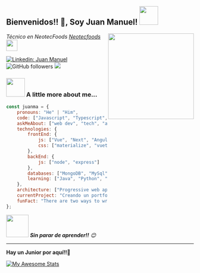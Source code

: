 <h2>Bienvenidos!! 🎇, Soy Juan Manuel! <img src="https://media.giphy.com/media/gnLasL9HiovQI/giphy.gif" width="50"></h2>
<img align='right' src="https://media.giphy.com/media/M9gbBd9nbDrOTu1Mqx/giphy.gif" width="230">
<p><em>Técnico en NeotecFoods  <a href="https://cygnus-vending.com/">Neotecfoods</a><img src="https://media.giphy.com/media/WUlplcMpOCEmTGBtBW/giphy.gif" width="30"> 
</em></p>

[![Linkedin: Juan Manuel](https://img.shields.io/badge/-JuanManuel-blue?style=flat-square&logo=Linkedin&logoColor=white&link=https://www.linkedin.com/in/juan-manuel-g-9889a4134)](https://www.linkedin.com/in/juan-manuel-g-9889a4134)
![GitHub followers](https://img.shields.io/github/followers/Juarmita?label=Sigueme&style=flat&logo=github)
![](http://hits.dwyl.com/Juarmita/)

### <img src="https://media.giphy.com/media/VgCDAzcKvsR6OM0uWg/giphy.gif" width="50"> A little more about me...  

```javascript
const juanma = {
    pronouns: "He" | "Him",
    code: ["Javascript", "Typescript", "php"],
    askMeAbout: ["web dev", "tech", "app dev"],
    technologies: {
        frontEnd: {
            js: ["Vue", "Next", "Angular", "React"],
            css: ["materialize", "vuetify", "bootstrap", "tailwind"]
        },
        backEnd: {
            js: ["node", "express"]
        },
        databases: ["MongoDB", "MySql"],
        learning: ["Java", "Python", "SpringBoot"]
    },
    architecture: ["Progressive web applications", "Single page applications"],
    currentProject: "Creando un portfolio atractivo para empezar a trabajar en el sector",
    funFact: "There are two ways to write error-free programs; only the third one works"
};
```

<img src="https://media.giphy.com/media/c9tBcOur2qeoEedsoc/giphy.gif" width="60"> <em><b>Sin parar de aprender!!</b> 😊</em>

---
<!--START_SECTION:waka-->
**Hay un Junior por aquí!!🐤** 

[![My Awesome Stats](https://awesome-github-stats.azurewebsites.net/user-stats/Juarmita?cardType=octocat&theme=blue-green&preferLogin=true)](https://git.io/awesome-stats-card)
